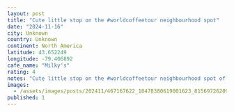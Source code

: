 ```yaml
---
layout: post
title: "Cute little stop on the #worldcoffeetour neighbourhood spot"
date: "2024-11-16"
city: Unknown
country: Unknown
continent: North America
latitude: 43.652249
longitude: -79.406892
cafe_name: "Milky's"
rating: 4
notes: "Cute little stop on the #worldcoffeetour neighbourhood spot of my gracious hosts Milky-'s - espresso was very much on point"
images: 
  - /assets/images/posts/202411/467167622_18478380619001623_8156972620978474810_n_18432464845079650.jpg
published: 1
---
```

